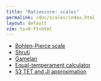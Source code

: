 ```yaml
---
title: "Ratioscore: scales"
permalink: /doc/scales/index.html
layout: default
vim: ts=8:ft=html
---
```



<ul>
	<li> <a href="bohlen-pierce">Bohlen-Pierce scale</a></li>
	<li> <a href="shruti">Shruti</a></li>
	<li> <a href="gamelan">Gamelan</a></li>
	<li> <a href="equal-temperament">Equal-temperament calculator</a></li>
	<li> <a href="53tet">53 TET and JI approximation</a></li>
</ul>



